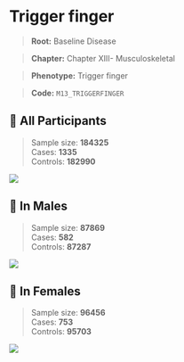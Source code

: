 # Trigger finger

> **Root:** Baseline Disease  

> **Chapter:** Chapter XIII- Musculoskeletal  

> **Phenotype:** Trigger finger  

> **Code:** `M13_TRIGGERFINGER`

## 🧪 All Participants  
> Sample size: **184325**  
> Cases: **1335**  
> Controls: **182990**
<img src="/Disease/Figures/ALL/Incidence/M13_TRIGGERFINGER.png"/>
<CsvTable src="/Disease_Data/ALL/Incidence/COX_M13_TRIGGERFINGER.csv" label="🔍 View full results" />

## 👨 In Males  
> Sample size: **87869**  
> Cases: **582**  
> Controls: **87287**
<img src="/Disease/Figures/Male/Incidence/M13_TRIGGERFINGER.png"/>
<CsvTable src="/Disease_Data/Male/Incidence/COX_M13_TRIGGERFINGER.csv" label="🔍 View full results" />

## 👩 In Females  
> Sample size: **96456**  
> Cases: **753**  
> Controls: **95703**
<img src="/Disease/Figures/Female/Incidence/M13_TRIGGERFINGER.png"/>
<CsvTable src="/Disease_Data/Female/Incidence/COX_M13_TRIGGERFINGER.csv" label="🔍 View full results" />
